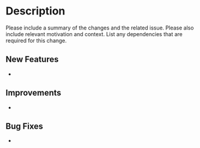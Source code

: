 # Description

Please include a summary of the changes and the related issue. Please also include relevant motivation and context. List any dependencies that are required for this change.


## New Features
- 

## Improvements
- 

## Bug Fixes
- 
